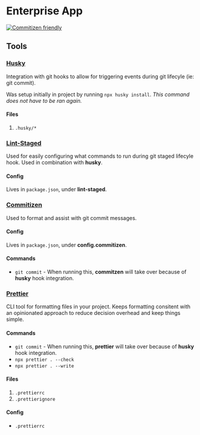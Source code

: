 # Enterprise App

[![Commitizen friendly](https://img.shields.io/badge/commitizen-friendly-brightgreen.svg)](http://commitizen.github.io/cz-cli/)

## Tools

### [Husky](https://github.com/typicode/husky)

Integration with git hooks to allow for triggering events during git lifecyle (ie: git commit).

Was setup initially in project by running `npx husky install`. _This command does not have to be ran again._

#### Files

1. `.husky/*`

### [Lint-Staged](https://github.com/lint-staged/lint-staged)

Used for easily configuring what commands to run during git staged lifecyle hook. Used in combination with **husky**.

#### Config

Lives in `package.json`, under **lint-staged**.

### [Commitizen](https://github.com/commitizen/cz-cli)

Used to format and assist with git commit messages.

#### Config

Lives in `package.json`, under **config.commitizen**.

#### Commands

- `git commit` - When running this, **commitzen** will take over because of **husky** hook integration.

### [Prettier](https://github.com/prettier/prettier)

CLI tool for formatting files in your project. Keeps formatting consitent with an opinionated approach to reduce decision overhead and keep things simple.

#### Commands

- `git commit` - When running this, **prettier** will take over because of **husky** hook integration.
- `npx prettier . --check`
- `npx prettier . --write`

#### Files

1. `.prettierrc`
1. `.prettierignore`

#### Config

- `.prettierrc`
